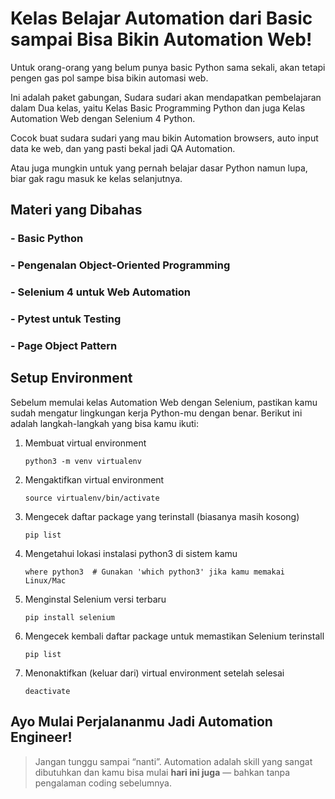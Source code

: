 # Kelas Belajar Automation dari Basic sampai Bisa Bikin Automation Web!

Untuk orang-orang yang belum punya basic Python sama sekali, akan tetapi pengen gas pol sampe bisa bikin automasi web. 

Ini adalah paket gabungan, Sudara sudari akan mendapatkan pembelajaran dalam Dua kelas, yaitu Kelas Basic Programming Python dan juga Kelas Automation Web dengan Selenium 4 Python.

Cocok buat sudara sudari yang mau bikin Automation browsers, auto input data ke web, dan yang pasti bekal jadi QA Automation.

Atau juga mungkin untuk yang pernah belajar dasar Python namun lupa, biar gak ragu masuk ke kelas selanjutnya.


## Materi yang Dibahas

### - Basic Python
### - Pengenalan Object-Oriented Programming
### - Selenium 4 untuk Web Automation
### - Pytest untuk Testing
### - Page Object Pattern

## Setup Environment

Sebelum memulai kelas Automation Web dengan Selenium, pastikan kamu sudah mengatur lingkungan kerja Python-mu dengan benar. Berikut ini adalah langkah-langkah yang bisa kamu ikuti:

1. Membuat virtual environment
    ```
    python3 -m venv virtualenv
    ```

2. Mengaktifkan virtual environment
    ```
    source virtualenv/bin/activate
    ```

3. Mengecek daftar package yang terinstall (biasanya masih kosong)
    ```
    pip list
    ```

4. Mengetahui lokasi instalasi python3 di sistem kamu
    ```
    where python3  # Gunakan 'which python3' jika kamu memakai Linux/Mac
    ```

5. Menginstal Selenium versi terbaru
    ```
    pip install selenium
    ```

6. Mengecek kembali daftar package untuk memastikan Selenium terinstall
    ```
    pip list
    ```

7. Menonaktifkan (keluar dari) virtual environment setelah selesai
    ```
    deactivate
    ```


## Ayo Mulai Perjalananmu Jadi Automation Engineer!

> Jangan tunggu sampai “nanti”. Automation adalah skill yang sangat dibutuhkan dan kamu bisa mulai **hari ini juga** — bahkan tanpa pengalaman coding sebelumnya.

